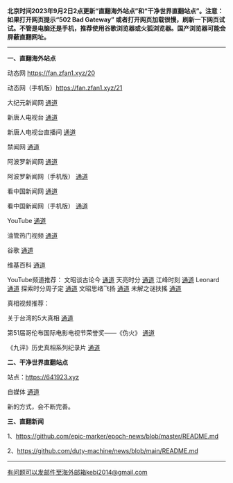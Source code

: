 **北京时间2023年9月2日2点更新“直翻海外站点”和“干净世界直翻站点”。注意：如果打开网页提示“502 Bad Gateway” 或者打开网页加载很慢，刷新一下网页试试。不管是电脑还是手机，推荐使用谷歌浏览器或火狐浏览器。国产浏览器可能会屏蔽直翻网址。**

***

**一、直翻海外站点**

动态网 https://fan.zfan1.xyz/20 

动态网（手机版）https://fan.zfan1.xyz/21

大纪元新闻网 [通道](https://fan.zfan1.xyz/90) 

新唐人电视台 [通道](https://fan.zfan1.xyz/4) 

新唐人电视台直播间 [通道](https://fan.zfan1.xyz/44) 

禁闻网 [通道](https://fan.zfan1.xyz/3) 

阿波罗新闻网 [通道](https://fan.zfan1.xyz/7) 

阿波罗新闻网（手机版） [通道](https://fan.zfan1.xyz/53) 

看中国新闻网 [通道](https://fan.zfan1.xyz/26) 

看中国新闻网（手机版） [通道](https://fan.zfan1.xyz/54) 

YouTube [通道](https://fan.zfan1.xyz/45) 

油管热门视频 [通道](https://fan.zfan1.xyz/55) 

谷歌 [通道](https://fan.zfan1.xyz/62) 

维基百科 [通道](https://fan.zfan1.xyz/63) 

YouTube频道推荐： 文昭谈古论今 [通道](https://fan.zfan1.xyz/46)  天亮时分 [通道](https://fan.zfan1.xyz/47)  江峰时刻 [通道](https://fan.zfan1.xyz/48)  Leonard [通道](https://fan.zfan1.xyz/49)  探索时分周子定 [通道](https://fan.zfan1.xyz/50) 文昭思绪飞扬 [通道](https://fan.zfan1.xyz/51) 未解之谜扶搖 [通道](https://fan.zfan1.xyz/52) 

真相视频推荐：

关于台湾的5大真相 [通道](https://fan.zfan1.xyz/70)

第51届哥伦布国际电影电视节荣誉奖——《伪火》 [通道](https://fan.zfan1.xyz/71)

《九评》历史真相系列纪录片 [通道](https://fan.zfan1.xyz/72)

**二、干净世界直翻站点**

站点：https://641923.xyz 

自媒体 [通道](https://641923.xyz/zh-CN?tab=cat19)

新的方式，会不断完善。

**三、直翻新闻**

1、https://github.com/epic-marker/epoch-news/blob/master/README.md

2、https://github.com/duty-machine/news/blob/main/README.md

***


有问题可以发邮件至海外邮箱kebi2014@gmail.com